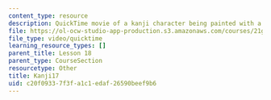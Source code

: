 ```yaml
---
content_type: resource
description: QuickTime movie of a kanji character being painted with a brush.
file: https://ol-ocw-studio-app-production.s3.amazonaws.com/courses/21g-504-japanese-iv-spring-2009/c20f09337f3fa1c1edaf26590beef9b6_Kanji17.mov
file_type: video/quicktime
learning_resource_types: []
parent_title: Lesson 18
parent_type: CourseSection
resourcetype: Other
title: Kanji17
uid: c20f0933-7f3f-a1c1-edaf-26590beef9b6
---
```

